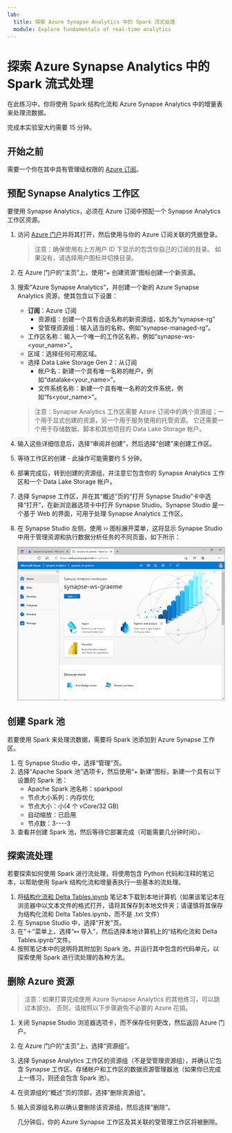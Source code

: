 ```yaml
---
lab:
  title: 探索 Azure Synapse Analytics 中的 Spark 流式处理
  module: Explore fundamentals of real-time analytics
---
```


# 探索 Azure Synapse Analytics 中的 Spark 流式处理

在此练习中，你将使用 Spark 结构化流和 Azure Synapse Analytics 中的增量表来处理流数据。

完成本实验室大约需要 15 分钟。

## 开始之前

需要一个你在其中具有管理级权限的 [Azure 订阅](https://azure.microsoft.com/free)。

## 预配 Synapse Analytics 工作区

要使用 Synapse Analytics，必须在 Azure 订阅中预配一个 Synapse Analytics 工作区资源。

1. 访问 [Azure 门户](https://portal.azure.com?azure-portal=true)并将其打开，然后使用与你的 Azure 订阅关联的凭据登录。

    > 注意：确保使用右上方用户 ID 下显示的包含你自己的订阅的目录。 如果没有，请选择用户图标并切换目录。

2. 在 Azure 门户的“主页”上，使用“+ 创建资源”图标创建一个新资源。
3. 搜索“Azure Synapse Analytics”，并创建一个新的 Azure Synapse Analytics 资源，使其包含以下设置：
    - **订阅**：Azure 订阅
        - 资源组：创建一个具有合适名称的新资源组，如名为“synapse-rg”
        - 受管理资源组：输入适当的名称，例如“synapse-managed-rg”。
    - 工作区名称：输入一个唯一的工作区名称，例如“synapse-ws-<your_name>”。
    - 区域：选择任何可用区域。
    - 选择 Data Lake Storage Gen 2：从订阅
        - 帐户名：新建一个具有唯一名称的帐户，例如“datalake<your_name>”。
        - 文件系统名称：新建一个具有唯一名称的文件系统，例如“fs<your_name>”。

    > 注意：Synapse Analytics 工作区需要 Azure 订阅中的两个资源组；一个用于显式创建的资源，另一个用于服务使用的托管资源。 它还需要一个用于存储数据、脚本和其他项目的 Data Lake Storage 帐户。

4. 输入这些详细信息后，选择“审阅并创建”，然后选择“创建”来创建工作区。
5. 等待工作区的创建 - 此操作可能需要约 5 分钟。
6. 部署完成后，转到创建的资源组，并注意它包含你的 Synapse Analytics 工作区和一个 Data Lake Storage 帐户。
7. 选择 Synapse 工作区，并在其“概述”页的“打开 Synapse Studio”卡中选择“打开”，在新浏览器选项卡中打开 Synapse Studio。Synapse Studio 是一个基于 Web 的界面，可用于处理 Synapse Analytics 工作区。
8. 在 Synapse Studio 左侧，使用 &rsaquo;&rsaquo; 图标展开菜单，这将显示 Synapse Studio 中用于管理资源和执行数据分析任务的不同页面，如下所示：

    ![Synapse Studio](images/synapse-studio.png)

## 创建 Spark 池

若要使用 Spark 来处理流数据，需要将 Spark 池添加到 Azure Synapse 工作区。

1. 在 Synapse Studio 中，选择“管理”页。
2. 选择“Apache Spark 池”选项卡，然后使用“+ 新建”图标，新建一个具有以下设置的 Spark 池：
    - Apache Spark 池名称：sparkpool
    - 节点大小系列：内存优化
    - 节点大小：小(4 个 vCore/32 GB)
    - 自动缩放：已启用
    - 节点数：3----3
3. 查看并创建 Spark 池，然后等待它部署完成（可能需要几分钟时间）。

## 探索流处理

若要探索如何使用 Spark 进行流处理，将使用包含 Python 代码和注释的笔记本，以帮助使用 Spark 结构化流和增量表执行一些基本的流处理。

1. 将[结构化流和 Delta Tables.ipynb](https://github.com/MicrosoftLearning/DP-900T00A-Azure-Data-Fundamentals/raw/master/streaming/Spark%20Structured%20Streaming%20and%20Delta%20Tables.ipynb) 笔记本下载到本地计算机（如果该笔记本在浏览器中以文本文件的格式打开，请将其保存到本地文件夹；请谨慎将其保存为结构化流和 Delta Tables.ipynb，而不是 .txt 文件）
2. 在 Synapse Studio 中，选择“开发”页。
3. 在“&#65291;”菜单上，选择“&#8612; 导入”，然后选择本地计算机上的“结构化流和 Delta Tables.ipynb”文件。
4. 按照笔记本中的说明将其附加到 Spark 池，并运行其中包含的代码单元，以探索使用 Spark 进行流处理的各种方法。

## 删除 Azure 资源

> 注意：如果打算完成使用 Azure Synapse Analytics 的其他练习，可以跳过本部分。 否则，请按照以下步骤避免不必要的 Azure 花销。

1. 关闭 Synapse Studio 浏览器选项卡，而不保存任何更改，然后返回 Azure 门户。
1. 在 Azure 门户的“主页”上，选择“资源组”。
1. 选择 Synapse Analytics 工作区的资源组（不是受管理资源组），并确认它包含 Synapse 工作区、存储帐户和工作区的数据资源管理器池（如果你已完成上一练习，则还会包含 Spark 池）。
1. 在资源组的“概述”页的顶部，选择“删除资源组”。
1. 输入资源组名称以确认要删除该资源组，然后选择“删除”。

    几分钟后，你的 Azure Synapse 工作区及其关联的受管理工作区将被删除。
